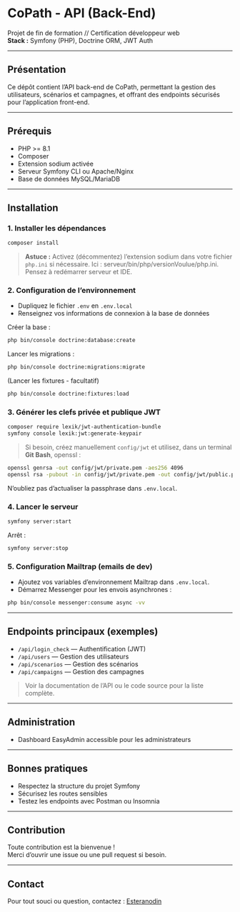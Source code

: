 # CoPath - API (Back-End)

Projet de fin de formation // Certification développeur web  
**Stack :** Symfony (PHP), Doctrine ORM, JWT Auth

---

## Présentation

Ce dépôt contient l’API back-end de CoPath, permettant la gestion des utilisateurs, scénarios et campagnes, et offrant des endpoints sécurisés pour l’application front-end.

---

## Prérequis

- PHP >= 8.1
- Composer
- Extension sodium activée
- Serveur Symfony CLI ou Apache/Nginx
- Base de données MySQL/MariaDB

---

## Installation

### 1. Installer les dépendances

```bash
composer install
```
> **Astuce :** Activez (décommentez) l’extension sodium dans votre fichier `php.ini` si nécessaire. Ici : serveur/bin/php/versionVoulue/php.ini. Pensez à redémarrer serveur et IDE.

### 2. Configuration de l’environnement

- Dupliquez le fichier `.env` en `.env.local`
- Renseignez vos informations de connexion à la base de données

Créer la base :

```bash
php bin/console doctrine:database:create
```

Lancer les migrations :

```bash
php bin/console doctrine:migrations:migrate
```

(Lancer les fixtures - facultatif)

```bash
php bin/console doctrine:fixtures:load
```

### 3. Générer les clefs privée et publique JWT


```bash
composer require lexik/jwt-authentication-bundle
symfony console lexik:jwt:generate-keypair
```
> Si besoin, créez manuellement `config/jwt` et utilisez, dans un terminal **Git Bash**, openssl :

```bash
openssl genrsa -out config/jwt/private.pem -aes256 4096
openssl rsa -pubout -in config/jwt/private.pem -out config/jwt/public.pem
```
N’oubliez pas d’actualiser la passphrase dans `.env.local`.

### 4. Lancer le serveur

```bash
symfony server:start
```

Arrêt :

```bash
symfony server:stop
```

### 5. Configuration Mailtrap (emails de dev)

- Ajoutez vos variables d’environnement Mailtrap dans `.env.local`.
- Démarrez Messenger pour les envois asynchrones :

```bash
php bin/console messenger:consume async -vv
```

---

## Endpoints principaux (exemples)

- `/api/login_check` — Authentification (JWT)
- `/api/users` — Gestion des utilisateurs
- `/api/scenarios` — Gestion des scénarios
- `/api/campaigns` — Gestion des campagnes

> Voir la documentation de l’API ou le code source pour la liste complète.

---

## Administration

- Dashboard EasyAdmin accessible pour les administrateurs

---

## Bonnes pratiques

- Respectez la structure du projet Symfony
- Sécurisez les routes sensibles
- Testez les endpoints avec Postman ou Insomnia

---

## Contribution

Toute contribution est la bienvenue !  
Merci d’ouvrir une issue ou une pull request si besoin.

---

## Contact

Pour tout souci ou question, contactez : [Esteranodin](https://github.com/Esteranodin)
